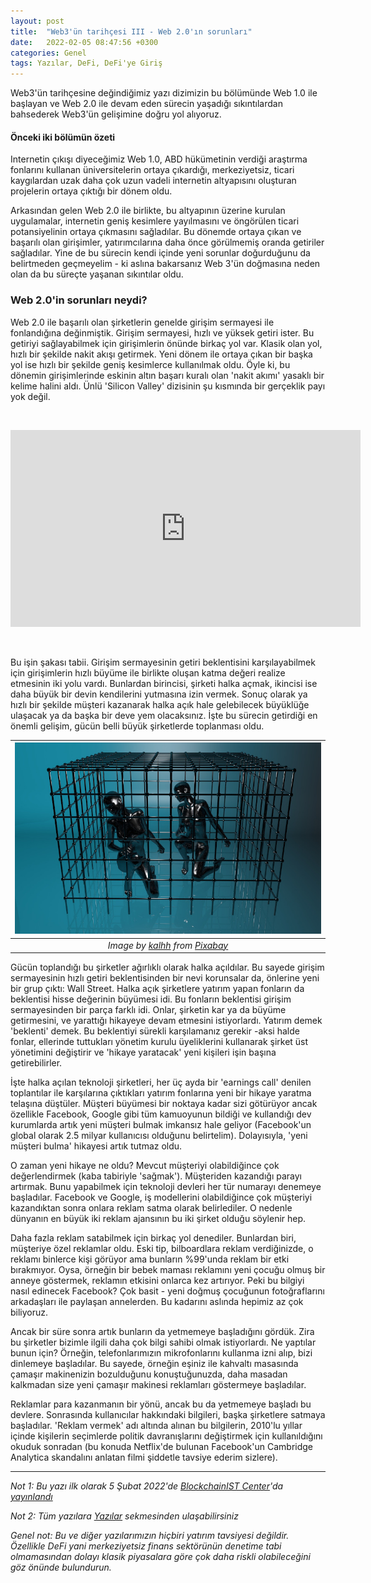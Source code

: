 ```yaml
---
layout: post
title:  "Web3'ün tarihçesi III - Web 2.0'ın sorunları"
date:   2022-02-05 08:47:56 +0300
categories: Genel
tags: Yazılar, DeFi, DeFi'ye Giriş
---
```


Web3'ün tarihçesine değindiğimiz yazı dizimizin bu bölümünde Web 1.0 ile başlayan ve Web 2.0 ile devam eden sürecin yaşadığı sıkıntılardan bahsederek Web3'ün gelişimine doğru yol alıyoruz. 

#### Önceki iki bölümün özeti
Internetin çıkışı diyeceğimiz Web 1.0, ABD hükümetinin verdiği araştırma fonlarını kullanan üniversitelerin ortaya çıkardığı, merkeziyetsiz, ticari kaygılardan uzak daha çok uzun vadeli internetin altyapısını oluşturan projelerin ortaya çıktığı bir dönem oldu. 

Arkasından gelen Web 2.0 ile birlikte, bu altyapının üzerine kurulan uygulamalar, internetin geniş kesimlere yayılmasını ve öngörülen ticari potansiyelinin ortaya çıkmasını sağladılar. Bu dönemde ortaya çıkan ve başarılı olan girişimler, yatırımcılarına daha önce görülmemiş oranda getiriler sağladılar. Yine de bu sürecin kendi içinde yeni sorunlar doğurduğunu da belirtmeden geçmeyelim - ki aslına bakarsanız Web 3'ün doğmasına neden olan da bu süreçte yaşanan sıkıntılar oldu. 

### Web 2.0'in sorunları neydi?
Web 2.0 ile başarılı olan şirketlerin genelde girişim sermayesi ile fonlandığına değinmiştik. Girişim sermayesi, hızlı ve yüksek getiri ister. Bu getiriyi sağlayabilmek için girişimlerin önünde birkaç yol var. Klasik olan yol, hızlı bir şekilde nakit akışı getirmek. Yeni dönem ile ortaya çıkan bir başka yol ise hızlı bir şekilde geniş kesimlerce kullanılmak oldu. Öyle ki, bu dönemin girişimlerinde eskinin altın başarı kuralı olan 'nakit akımı' yasaklı bir kelime halini aldı. Ünlü 'Silicon Valley' dizisinin şu kısmında bir gerçeklik payı yok değil. 

&nbsp;

<iframe width="560" height="315" src="https://www.youtube.com/embed/BzAdXyPYKQo" frameborder="0" allow="autoplay; encrypted-media" allowfullscreen></iframe>

&nbsp;


Bu işin şakası tabii. Girişim sermayesinin getiri beklentisini karşılayabilmek için girişimlerin hızlı büyüme ile birlikte oluşan katma değeri realize etmesinin iki yolu vardı. Bunlardan birincisi, şirketi halka açmak, ikincisi ise daha büyük bir devin kendilerini yutmasına izin vermek. Sonuç olarak ya hızlı bir şekilde müşteri kazanarak halka açık hale gelebilecek büyüklüğe ulaşacak ya da başka bir deve yem olacaksınız. İşte bu sürecin getirdiği en önemli gelişim, gücün belli büyük şirketlerde toplanması oldu. 

| ![cage](/assets/locked-g955295872_800.jpg)|
|:--:| 
| *Image by [kalhh](https://pixabay.com/users/kalhh-86169/) from [Pixabay](https://pixabay.com/)*|

Gücün toplandığı bu şirketler ağırlıklı olarak halka açıldılar. Bu sayede girişim sermayesinin hızlı getiri beklentisinden bir nevi korunsalar da, önlerine yeni bir grup çıktı: Wall Street. Halka açık şirketlere yatırım yapan fonların da beklentisi hisse değerinin büyümesi idi. Bu fonların beklentisi girişim sermayesinden bir parça farklı idi. Onlar, şirketin kar ya da büyüme getirmesini, ve yarattığı hikayeye devam etmesini istiyorlardı. Yatırım demek 'beklenti' demek. Bu beklentiyi sürekli karşılamanız gerekir -aksi halde fonlar, ellerinde tuttukları yönetim kurulu üyeliklerini kullanarak şirket üst yönetimini değiştirir ve 'hikaye yaratacak' yeni kişileri işin başına getirebilirler.  

İşte halka açılan teknoloji şirketleri, her üç ayda bir 'earnings call' denilen toplantılar ile karşılarına çıktıkları yatırım fonlarına yeni bir hikaye yaratma telaşına düştüler.  Müşteri büyümesi bir noktaya kadar sizi götürüyor ancak özellikle Facebook, Google gibi tüm kamuoyunun bildiği ve kullandığı dev kurumlarda artık yeni müşteri bulmak imkansız hale geliyor (Facebook'un global olarak 2.5 milyar kullanıcısı olduğunu belirtelim). Dolayısıyla, 'yeni müşteri bulma' hikayesi artık tutmaz oldu.

O zaman yeni hikaye ne oldu? Mevcut müşteriyi olabildiğince çok değerlendirmek (kaba tabiriyle 'sağmak'). Müşteriden kazandığı parayı artırmak. Bunu yapabilmek için teknoloji devleri her tür numarayı denemeye başladılar. Facebook ve Google, iş modellerini olabildiğince çok müşteriyi kazandıktan sonra onlara reklam satma olarak belirlediler. O nedenle dünyanın en büyük iki reklam ajansının bu iki şirket olduğu söylenir hep. 

Daha fazla reklam satabilmek için birkaç yol denediler. Bunlardan biri, müşteriye özel reklamlar oldu. Eski tip, bilboardlara reklam verdiğinizde, o reklamı binlerce kişi görüyor ama bunların %99'unda reklam bir etki bırakmıyor. Oysa, örneğin bir bebek maması reklamını yeni çocuğu olmuş bir anneye göstermek, reklamın etkisini onlarca kez artırıyor. Peki bu bilgiyi nasıl edinecek Facebook? Çok basit - yeni doğmuş çocuğunun fotoğraflarını arkadaşları ile paylaşan annelerden. Bu kadarını aslında hepimiz az çok biliyoruz. 

Ancak bir süre sonra artık bunların da yetmemeye başladığını gördük. Zira bu şirketler bizimle ilgili daha çok bilgi sahibi olmak istiyorlardı. Ne yaptılar bunun için? Örneğin, telefonlarımızın mikrofonlarını kullanma izni alıp, bizi dinlemeye başladılar. Bu sayede, örneğin eşiniz ile kahvaltı masasında çamaşır makinenizin bozulduğunu konuştuğunuzda, daha masadan kalkmadan size yeni çamaşır makinesi reklamları göstermeye başladılar. 

Reklamlar para kazanmanın bir yönü, ancak bu da yetmemeye başladı bu devlere. Sonrasında kullanıcılar hakkındaki bilgileri, başka şirketlere satmaya başladılar. 'Reklam vermek' adı altında alınan bu bilgilerin, 2010'lu yıllar içinde kişilerin seçimlerde politik davranışlarını değiştirmek için kullanıldığını okuduk sonradan (bu konuda Netflix'de bulunan Facebook'un Cambridge Analytica skandalını anlatan filmi şiddetle tavsiye ederim sizlere). 

---

*Not 1: Bu yazı ilk olarak 5 Şubat 2022'de [BlockchainIST Center](https://medium.com/blockchainist-center)'da [yayınlandı]()*

*Not 2: Tüm yazılara [Yazılar](/articles/) sekmesinden ulaşabilirsiniz*

*Genel not: Bu ve diğer yazılarımızın hiçbiri yatırım tavsiyesi değildir. Özellikle DeFi yani merkeziyetsiz finans sektörünün denetime tabi olmamasından dolayı klasik piyasalara göre çok daha riskli olabileceğini göz önünde bulundurun.* 

